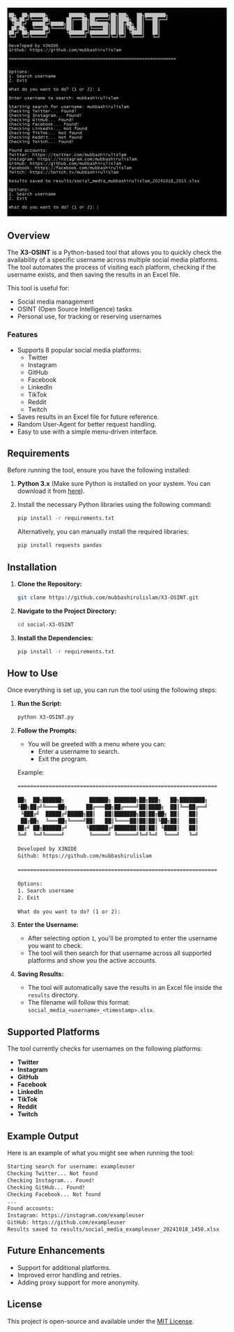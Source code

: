 

![X3-OSINT Logo](banner.png)


## Overview

The **X3-OSINT** is a Python-based tool that allows you to quickly check the availability of a specific username across multiple social media platforms. The tool automates the process of visiting each platform, checking if the username exists, and then saving the results in an Excel file.

This tool is useful for:
- Social media management
- OSINT (Open Source Intelligence) tasks
- Personal use, for tracking or reserving usernames

### Features
- Supports 8 popular social media platforms:
  - Twitter
  - Instagram
  - GitHub
  - Facebook
  - LinkedIn
  - TikTok
  - Reddit
  - Twitch
- Saves results in an Excel file for future reference.
- Random User-Agent for better request handling.
- Easy to use with a simple menu-driven interface.

## Requirements

Before running the tool, ensure you have the following installed:

1. **Python 3.x** (Make sure Python is installed on your system. You can download it from [here](https://www.python.org/downloads/)).
   
2. Install the necessary Python libraries using the following command:
   ```bash
   pip install -r requirements.txt
   ```

   Alternatively, you can manually install the required libraries:
   ```bash
   pip install requests pandas
   ```

## Installation

1. **Clone the Repository:**
   ```bash
   git clone https://github.com/mubbashirulislam/X3-OSINT.git
   ```
   
2. **Navigate to the Project Directory:**
   ```bash
   cd social-X3-OSINT
   ```

3. **Install the Dependencies:**
   ```bash
   pip install -r requirements.txt
   ```

## How to Use

Once everything is set up, you can run the tool using the following steps:

1. **Run the Script:**
   ```bash
   python X3-OSINT.py
   ```

2. **Follow the Prompts:**
   - You will be greeted with a menu where you can:
     - Enter a username to search.
     - Exit the program.
   
   Example:
   ```
   ================================================================
   
   ██╗  ██╗██████╗        ██████╗ ███████╗██╗███╗   ██╗████████╗
   ╚██╗██╔╝╚════██╗      ██╔═══██╗██╔════╝██║████╗  ██║╚══██╔══╝
    ╚███╔╝  █████╔╝█████╗██║   ██║███████╗██║██╔██╗ ██║   ██║   
    ██╔██╗  ╚═══██╗╚════╝██║   ██║╚════██║██║██║╚██╗██║   ██║   
   ██╔╝ ██╗██████╔╝      ╚██████╔╝███████║██║██║ ╚████║   ██║   
   ╚═╝  ╚═╝╚═════╝        ╚═════╝ ╚══════╝╚═╝╚═╝  ╚═══╝   ╚═╝   
                                                                
   Developed by X3NIDE
   Github: https://github.com/mubbashirulislam
   
   ================================================================
   
   Options:
   1. Search username
   2. Exit
   
   What do you want to do? (1 or 2): 
   ```

3. **Enter the Username:**
   - After selecting option `1`, you'll be prompted to enter the username you want to check.
   - The tool will then search for that username across all supported platforms and show you the active accounts.

4. **Saving Results:**
   - The tool will automatically save the results in an Excel file inside the `results` directory.
   - The filename will follow this format: `social_media_<username>_<timestamp>.xlsx`.

## Supported Platforms

The tool currently checks for usernames on the following platforms:
- **Twitter**
- **Instagram**
- **GitHub**
- **Facebook**
- **LinkedIn**
- **TikTok**
- **Reddit**
- **Twitch**

## Example Output

Here is an example of what you might see when running the tool:

```
Starting search for username: exampleuser
Checking Twitter... Not found
Checking Instagram... Found!
Checking GitHub... Found!
Checking Facebook... Not found
...
Found accounts:
Instagram: https://instagram.com/exampleuser
GitHub: https://github.com/exampleuser
Results saved to results/social_media_exampleuser_20241018_1450.xlsx
```

## Future Enhancements

- Support for additional platforms.
- Improved error handling and retries.
- Adding proxy support for more anonymity.

## License

This project is open-source and available under the [MIT License](LICENSE).

